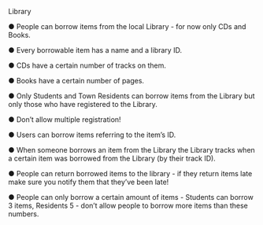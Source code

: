 Library

● People can borrow items from the local Library - for now only CDs and Books.

● Every borrowable item has a name and a library ID.

● CDs have a certain number of tracks on them.

● Books have a certain number of pages.

● Only Students and Town Residents can borrow items from the Library but only those
who have registered to the Library.

● Don’t allow multiple registration!

● Users can borrow items referring to the item’s ID.

● When someone borrows an item from the Library the Library tracks when a certain item
was borrowed from the Library (by their track ID).

● People can return borrowed items to the library - if they return items late make sure you
notify them that they’ve been late!

● People can only borrow a certain amount of items - Students can borrow 3 items,
Residents 5 - don’t allow people to borrow more items than these numbers.
